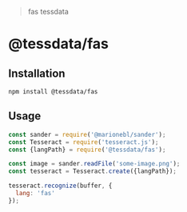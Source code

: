 > fas tessdata

# @tessdata/fas

## Installation

```
npm install @tessdata/fas
```

## Usage

```js
const sander = require('@marionebl/sander');
const Tesseract = require('tesseract.js');
const {langPath} = require('@tessdata/fas');

const image = sander.readFile('some-image.png');
const tesseract = Tesseract.create({langPath});

tesseract.recognize(buffer, {
  lang: 'fas'
});
```
